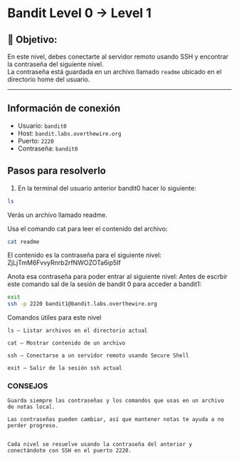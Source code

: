 # Bandit Level 0 → Level 1

## 🎯 Objetivo:
En este nivel, debes conectarte al servidor remoto usando SSH y encontrar la contraseña del siguiente nivel.  
La contraseña está guardada en un archivo llamado `readme` ubicado en el directorio home del usuario.

---

## Información de conexión

- Usuario: `bandit0`  
- Host: `bandit.labs.overthewire.org`  
- Puerto: `2220`  
- Contraseña: `bandit0`

## Pasos para resolverlo

1. En la terminal del usuario anterior bandit0 hacer lo siguiente:
```bash
ls
```
Verás un archivo llamado readme.

Usa el comando cat para leer el contenido del archivo:
```bash
cat readme
```
El contenido es la contraseña para el siguiente nivel: ZjLjTmM6FvvyRnrb2rfNWOZOTa6ip5If


Anota esa contraseña para poder entrar al siguiente nivel:
Antes de escrbir este comando sal de la sesión de bandit 0 para acceder a bandit1: 
```bash
exit
ssh -p 2220 bandit1@bandit.labs.overthewire.org
```

Comandos útiles para este nivel

    ls — Listar archivos en el directorio actual

    cat — Mostrar contenido de un archivo

    ssh — Conectarse a un servidor remoto usando Secure Shell
    
    exit — Salir de la sesión ssh actual

### CONSEJOS

    Guarda siempre las contraseñas y los comandos que usas en un archivo de notas local.

    Las contraseñas pueden cambiar, así que mantener notas te ayuda a no perder progreso.


    Cada nivel se resuelve usando la contraseña del anterior y conectándote con SSH en el puerto 2220.


